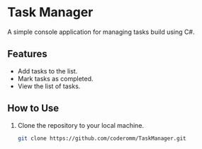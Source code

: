 # Task Manager

A simple console application for managing tasks build using C#.

## Features

- Add tasks to the list.
- Mark tasks as completed.
- View the list of tasks.

## How to Use

1. Clone the repository to your local machine.
   ```bash
   git clone https://github.com/coderomm/TaskManager.git
